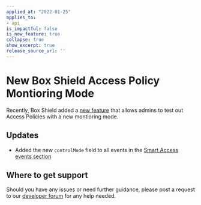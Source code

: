 ```yaml
---
applied_at: "2022-01-25"
applies_to: 
- api
is_impactful: false
is_new_feature: true
collapse: true
show_excerpt: true
release_source_url: ''
---
```


# New Box Shield Access Policy Montioring Mode

Recently, Box Shield added a [new feature][3] that allows admins to test out Access Policies with a new montioring mode.

<!-- more -->

## Updates

* Added the new `controlMode` field to all events in the [Smart Access events section][2]

## Where to get support

Should you have any issues or need further guidance, please post a request to
our [developer forum][1] for any help needed.

[1]: https://support.box.com/hc/en-us/community/topics/360001932973-Platform-and-Developer-Forum
[2]: g://events/event-triggers/shield-alert-events/#smart-access
[3]: https://support.box.com/hc/en-us/articles/360044196353